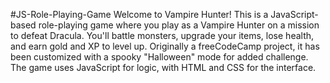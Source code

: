 #JS-Role-Playing-Game
Welcome to Vampire Hunter! This is a JavaScript-based role-playing game where you play as a Vampire Hunter on a mission to defeat Dracula. You'll battle monsters, upgrade your items, lose health, and earn gold and XP to level up. Originally a freeCodeCamp project, it has been customized with a spooky "Halloween" mode for added challenge. The game uses JavaScript for logic, with HTML and CSS for the interface.
